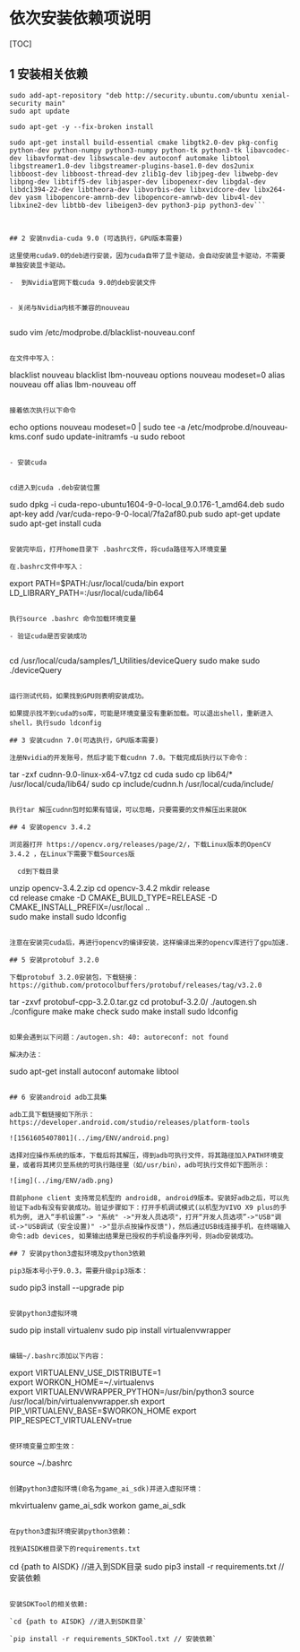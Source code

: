 # 依次安装依赖项说明

[TOC]

## 1  安装相关依赖

```
sudo add-apt-repository "deb http://security.ubuntu.com/ubuntu xenial-security main"
sudo apt update

sudo apt-get -y --fix-broken install

sudo apt-get install build-essential cmake libgtk2.0-dev pkg-config python-dev python-numpy python3-numpy python-tk python3-tk libavcodec-dev libavformat-dev libswscale-dev autoconf automake libtool libgstreamer1.0-dev libgstreamer-plugins-base1.0-dev dos2unix libboost-dev libboost-thread-dev zlib1g-dev libjpeg-dev libwebp-dev libpng-dev libtiff5-dev libjasper-dev libopenexr-dev libgdal-dev libdc1394-22-dev libtheora-dev libvorbis-dev libxvidcore-dev libx264-dev yasm libopencore-amrnb-dev libopencore-amrwb-dev libv4l-dev libxine2-dev libtbb-dev libeigen3-dev python3-pip python3-dev```



## 2 安装nvdia-cuda 9.0 (可选执行，GPU版本需要)

这里使用cuda9.0的deb进行安装，因为cuda自带了显卡驱动，会自动安装显卡驱动，不需要单独安装显卡驱动。

-  到Nvidia官网下载cuda 9.0的deb安装文件


- 关闭与Nvidia内核不兼容的nouveau


```
sudo vim /etc/modprobe.d/blacklist-nouveau.conf
```

在文件中写入：

```
blacklist nouveau
blacklist lbm-nouveau
options nouveau modeset=0
alias nouveau off
alias lbm-nouveau off
```

接着依次执行以下命令

```
echo options nouveau modeset=0 | sudo tee -a /etc/modprobe.d/nouveau-kms.conf
sudo update-initramfs -u
sudo reboot
```

- 安装cuda


cd进入到cuda .deb安装位置

```
sudo dpkg -i cuda-repo-ubuntu1604-9-0-local_9.0.176-1_amd64.deb
sudo apt-key add /var/cuda-repo-9-0-local/7fa2af80.pub
sudo apt-get update
sudo apt-get install cuda
```

安装完毕后，打开home目录下 .bashrc文件，将cuda路径写入环境变量

在.bashrc文件中写入：

```
export PATH=$PATH:/usr/local/cuda/bin
export LD_LIBRARY_PATH=:/usr/local/cuda/lib64
```

执行source .bashrc 命令加载环境变量

- 验证cuda是否安装成功


```
cd /usr/local/cuda/samples/1_Utilities/deviceQuery
sudo make
sudo ./deviceQuery
```

运行测试代码，如果找到GPU则表明安装成功。

如果提示找不到cuda的so库，可能是环境变量没有重新加载。可以退出shell，重新进入shell，执行sudo ldconfig

## 3 安装cudnn 7.0(可选执行，GPU版本需要)

注册Nvidia的开发账号，然后才能下载cudnn 7.0。下载完成后执行以下命令：

```
tar -zxf cudnn-9.0-linux-x64-v7.tgz
cd cuda
sudo cp lib64/* /usr/local/cuda/lib64/
sudo cp include/cudnn.h /usr/local/cuda/include/
```

执行tar 解压cudnn包时如果有错误，可以忽略，只要需要的文件解压出来就OK

## 4 安装opencv 3.4.2

浏览器打开 https://opencv.org/releases/page/2/，下载Linux版本的OpenCV 3.4.2 ，在Linux下需要下载Sources版

  cd到下载目录

```
unzip opencv-3.4.2.zip
cd opencv-3.4.2
mkdir release   
cd release
cmake -D CMAKE_BUILD_TYPE=RELEASE -D CMAKE_INSTALL_PREFIX=/usr/local ..  
sudo make install
sudo ldconfig
```

注意在安装完cuda后，再进行opencv的编译安装，这样编译出来的opencv库进行了gpu加速.

## 5 安装protobuf 3.2.0

下载protobuf 3.2.0安装包，下载链接：https://github.com/protocolbuffers/protobuf/releases/tag/v3.2.0

```
tar -zxvf protobuf-cpp-3.2.0.tar.gz
cd protobuf-3.2.0/
./autogen.sh
./configure
make
make check
sudo make install
sudo ldconfig
```

如果会遇到以下问题：/autogen.sh: 40: autoreconf: not found

解决办法：

```
sudo apt-get install autoconf automake libtool
```

## 6 安装android adb工具集

adb工具下载链接如下所示：https://developer.android.com/studio/releases/platform-tools          

![1561605407801](../img/ENV/android.png)                     

选择对应操作系统的版本，下载后将其解压，得到adb可执行文件，将其路径加入PATH环境变量，或者将其拷贝至系统的可执行路径里（如/usr/bin），adb可执行文件如下图所示：

![img](../img/ENV/adb.png)

目前phone client 支持常见机型的 android8, android9版本。安装好adb之后，可以先验证下adb有没有安装成功。验证步骤如下：打开手机调试模式(以机型为VIVO X9 plus的手机为例, 进入“手机设置”-> "系统" ->"开发人员选项"，打开“开发人员选项”->"USB"调试->"USB调试（安全设置)" ->"显示点按操作反馈")，然后通过USB线连接手机，在终端输入命令:adb devices, 如果输出结果是已授权的手机设备序列号，则adb安装成功。

## 7 安装python3虚拟环境及python3依赖

pip3版本号小于9.0.3，需要升级pip3版本：

```
sudo pip3 install --upgrade pip
```

安装python3虚拟环境

```
sudo pip install virtualenv
sudo pip install virtualenvwrapper
```

编辑~/.bashrc添加以下内容：

```
  export VIRTUALENV_USE_DISTRIBUTE=1   
  export WORKON_HOME=~/.virtualenvs  
  export VIRTUALENVWRAPPER_PYTHON=/usr/bin/python3 
  source /usr/local/bin/virtualenvwrapper.sh
  export PIP_VIRTUALENV_BASE=$WORKON_HOME
  export PIP_RESPECT_VIRTUALENV=true
```

使环境变量立即生效：

```
source ~/.bashrc
```

创建python3虚拟环境(命名为game_ai_sdk)并进入虚拟环境：

```
mkvirtualenv game_ai_sdk
workon game_ai_sdk
```

在python3虚拟环境安装python3依赖：

找到AISDK根目录下的requirements.txt

```
cd {path to AISDK} //进入到SDK目录
sudo pip3 install -r requirements.txt //安装依赖
```

安装SDKTool的相关依赖:

`cd {path to AISDK} //进入到SDK目录`

`pip install -r requirements_SDKTool.txt // 安装依赖`
